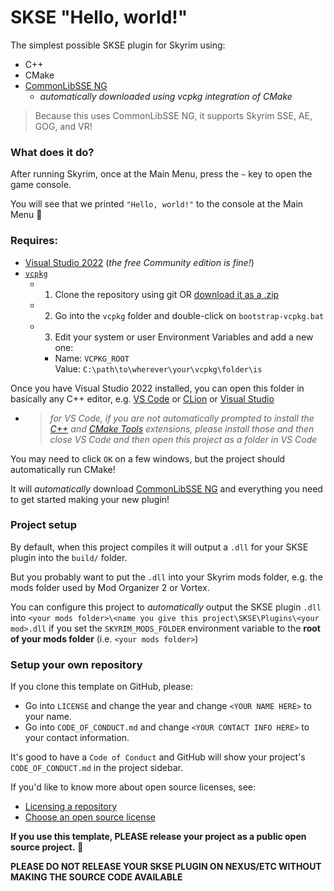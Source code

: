 # SKSE "Hello, world!"

The simplest possible SKSE plugin for Skyrim using:

- C++
- CMake
- [CommonLibSSE NG](https://github.com/CharmedBaryon/CommonLibSSE-NG)
  - _automatically downloaded using vcpkg integration of CMake_

> Because this uses CommonLibSSE NG, it supports Skyrim SSE, AE, GOG, and VR!

### What does it do?

After running Skyrim, once at the Main Menu, press the `~` key to open the game console.

You will see that we printed `"Hello, world!"` to the console at the Main Menu 🐉

### Requires:

- [Visual Studio 2022](https://visualstudio.microsoft.com/) (_the free Community edition is fine!_)
- [`vcpkg`](https://github.com/microsoft/vcpkg)
  - 1. Clone the repository using git OR [download it as a .zip](https://github.com/microsoft/vcpkg/archive/refs/heads/master.zip)
  - 2. Go into the `vcpkg` folder and double-click on `bootstrap-vcpkg.bat`
  - 3. Edit your system or user Environment Variables and add a new one:
    - Name: `VCPKG_ROOT`  
      Value: `C:\path\to\wherever\your\vcpkg\folder\is`

Once you have Visual Studio 2022 installed, you can open this folder in basically any C++ editor, e.g. [VS Code](https://code.visualstudio.com/) or [CLion](https://www.jetbrains.com/clion/) or [Visual Studio](https://visualstudio.microsoft.com/)
- > _for VS Code, if you are not automatically prompted to install the [C++](https://marketplace.visualstudio.com/items?itemName=ms-vscode.cpptools) and [CMake Tools](https://marketplace.visualstudio.com/items?itemName=ms-vscode.cmake-tools) extensions, please install those and then close VS Code and then open this project as a folder in VS Code_

You may need to click `OK` on a few windows, but the project should automatically run CMake!

It will _automatically_ download [CommonLibSSE NG](https://github.com/CharmedBaryon/CommonLibSSE-NG) and everything you need to get started making your new plugin!

### Project setup

By default, when this project compiles it will output a `.dll` for your SKSE plugin into the `build/` folder.

But you probably want to put the `.dll` into your Skyrim mods folder, e.g. the mods folder used by Mod Organizer 2 or Vortex.

You can configure this project to _automatically_ output the SKSE plugin `.dll` into `<your mods folder>\<name you give this project\SKSE\Plugins\<your mod>.dll` if you set the `SKYRIM_MODS_FOLDER` environment variable to the **root of your mods folder** (i.e. `<your mods folder>`)

### Setup your own repository

If you clone this template on GitHub, please:

- Go into `LICENSE` and change the year and change `<YOUR NAME HERE>` to your name.
- Go into `CODE_OF_CONDUCT.md` and change `<YOUR CONTACT INFO HERE>` to your contact information.

It's good to have a `Code of Conduct` and GitHub will show your project's `CODE_OF_CONDUCT.md` in the project sidebar.

If you'd like to know more about open source licenses, see:
- [Licensing a repository](https://docs.github.com/en/repositories/managing-your-repositorys-settings-and-features/customizing-your-repository/licensing-a-repository)
- [Choose an open source license](https://choosealicense.com/)

**If you use this template, PLEASE release your project as a public open source project.** 💖

**PLEASE DO NOT RELEASE YOUR SKSE PLUGIN ON NEXUS/ETC WITHOUT MAKING THE SOURCE CODE AVAILABLE**
